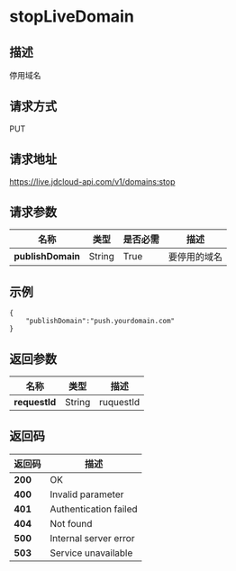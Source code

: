 # stopLiveDomain


## 描述
停用域名

## 请求方式
PUT

## 请求地址
https://live.jdcloud-api.com/v1/domains:stop


## 请求参数
|名称|类型|是否必需|描述|
|---|---|---|---|
|**publishDomain**|String|True|要停用的域名|

## 示例
    {
        "publishDomain":"push.yourdomain.com"
    }

## 返回参数
|名称|类型|描述|
|---|---|---|
|**requestId**|String|ruquestId|


## 返回码
|返回码|描述|
|---|---|
|**200**|OK|
|**400**|Invalid parameter|
|**401**|Authentication failed|
|**404**|Not found|
|**500**|Internal server error|
|**503**|Service unavailable|
